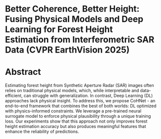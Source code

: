 # Better Coherence, Better Height: Fusing Physical Models and Deep Learning for Forest Height Estimation from Interferometric SAR Data (CVPR EarthVision 2025)

# Abstract
Estimating forest height from Synthetic Aperture Radar (SAR) images often relies on traditional physical models, which, while interpretable and data-efficient, can struggle with generalization. In contrast, Deep Learning (DL) approaches lack physical insight. To address this, we propose CoHNet - an end-to-end framework that combines the best of both worlds: DL optimized with physics-informed constraints. We leverage a pre-trained neural surrogate model to enforce physical plausibility through a unique training loss. Our experiments show that this approach not only improves forest height estimation accuracy but also produces meaningful features that enhance the reliability of predictions.
